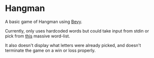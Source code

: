 # Hangman

A basic game of Hangman using [Bevy](bevyengine.org).

Currently, only uses hardcoded words but could take input from stdin or pick
from [this][wordlist] massive word-list.

It also doesn't display what letters were already picked, and doesn't terminate
the game on a win or loss properly.

[wordlist]: https://raw.githubusercontent.com/Tom25/Hangman/a916eb1490561eb7d5989dfaf3c38c5738b2e890/wordlist.txt

